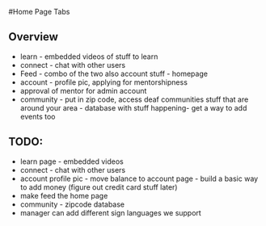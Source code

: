 #Home Page Tabs

## Overview
* learn - embedded videos of stuff to learn
* connect - chat with other users
* Feed - combo of the two also account stuff - homepage
* account - profile pic, applying for mentorshipness
* approval of mentor for admin account
* community - put in zip code, access deaf communities stuff that are around your area - database with stuff happening- get a way to add events too

## TODO:
* learn page - embedded videos
* connect - chat with other users
* account profile pic - move balance to account page - build a basic way to add money (figure out credit card stuff later)
* make feed the home page
* community - zipcode database
* manager can add different sign languages we support

